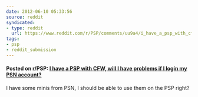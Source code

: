 ```yaml
---
date: 2012-06-10 05:33:56
source: reddit
syndicated:
- type: reddit
  url: https://www.reddit.com/r/PSP/comments/uu9a4/i_have_a_psp_with_cfw_will_i_have_problems_if_i/
tags:
- psp
- reddit_submission
---
```


#### Posted on r/PSP: [I have a PSP with CFW, will I have problems if I login my PSN account?](https://reddit.com/r/PSP/comments/uu9a4/i_have_a_psp_with_cfw_will_i_have_problems_if_i/)

I have some minis from PSN, I should be able to use them on the PSP right?